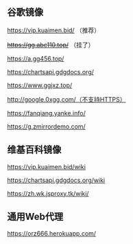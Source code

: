 ## 谷歌镜像

https://vip.kuaimen.bid/
（推荐）

~~https://gg.abc110.top/~~
（挂了）

https://a.gg456.top/

https://chartsapi.gdgdocs.org/

https://www.ggjxz.top/

http://google.0xgg.com/（不支持HTTPS）

https://fanqiang.yanke.info/

https://g.zmirrordemo.com/

## 维基百科镜像

https://vip.kuaimen.bid/wiki

https://chartsapi.gdgdocs.org/wiki

https://zh.wk.jsproxy.tk/wiki/

## 通用Web代理

https://orz666.herokuapp.com/
